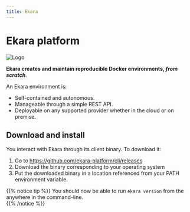 ```yaml
---
title: Ekara
---
```


# Ekara  platform

![Logo](/img/ekara_256px.png?classes=logo-main)

**Ekara creates and maintain reproducible Docker environments, _from scratch_**.

An Ekara environment is:
 
* Self-contained and autonomous.
* Manageable through a simple REST API.  
* Deployable on any supported provider whether in the cloud or on premise.

<div style="clear: both;"></div>

## Download and install

You interact with Ekara through its client binary. To download it:

1. Go to https://github.com/ekara-platform/cli/releases
2. Download the binary corresponding to your operating system
3. Put the downloaded binary in a location referenced from your PATH environment variable.

{{% notice tip %}}
You should now be able to run `ekara version` from the anywhere in the command-line.  
{{% /notice %}}

